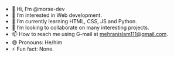- 👋 Hi, I’m @morse-dev
- 👀 I’m interested in Web development.
- 🌱 I’m currently learning HTML, CSS, JS and Python.
- 💞️ I’m looking to collaborate on many interesting projects.
- 📫 How to reach me using G-mail at mehranislam111@gmail.com.
- 😄 Pronouns: He/him
- ⚡ Fun fact: None.

<!---
morse-dev/morse-dev is a ✨ special ✨ repository because its `README.md` (this file) appears on your GitHub profile.
You can click the Preview link to take a look at your changes.
--->
